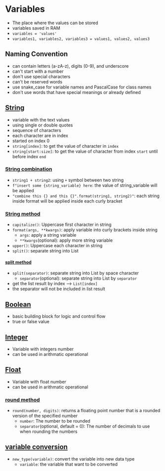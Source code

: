 # Variables
- The place where the values can be stored
- variables saved in RAM
- `variables = 'values'`
- `variables1, variables2, variables3 = values1, values2, values3`

## Naming Convention
- can contain letters (a-zA-z), digits (0-9), and underscore
- can't start with a number
- don't use special characters
- can't be reserved words
- use snake_case for variable names and PascalCase for class names
- don't use words that have special meanings or already defined

## [String](https://github.com/HidayatRivai2020/Python/tree/main/variables/string_variable.py)
- variable with the text values
- using single or double quotes
- sequence of characters
- each character are in index
- started on index 0
- `string[index]`: to get the value of character in `index`
- `string[start:size]`: to get the value of character from index `start` until before index `end`

### [String combination](https://github.com/HidayatRivai2020/Python/tree/main/variables/string_combination.py)
- `string1 + string2`: using `+` symbol between two string
- `f"insert some {string_variable} here`: the value of string_variable will be applied
- `"combine this {} and this {}".format(string1, string2)"`: each string inside format will be applied inside each curly bracket


### [String method](https://github.com/HidayatRivai2020/Python/tree/main/variables/string_variable.py)
- `capitalize()`: Uppercase first character in string
- `format(args, **kwargs)`: apply variable into curly brackets inside string
    - `args`: apply a string variable
    - `**kwargs`(optional): apply more string variable
- `upper()`: Uppercase each character in string
- `split()`: separate string into List

#### [split method](https://github.com/HidayatRivai2020/Python/tree/main/variables/string_split.py)
- `split(separator)`: separate string into List by space character
    - `separator`(optional): separate string into List by `separator`
- get the list result by index --> `List[index]`
- the separator will not be included in list result

## [Boolean](https://github.com/HidayatRivai2020/Python/tree/main/variables/boolean_variable.py)
- basic building block for logic and control flow
- true or false value

## [Integer](https://github.com/HidayatRivai2020/Python/tree/main/variables/integer_variable.py)
- Variable with integers number
- can be used in arithmatic operational

## [Float](https://github.com/HidayatRivai2020/Python/tree/main/variables/float_variable.py)
- Variable with float number
- can be used in arithmatic operational

### [round method](https://github.com/HidayatRivai2020/Python/tree/main/variables/round_method.py)
- `round(number, digits)`: returns a floating point number that is a rounded version of the specified number
    - `number`: The number to be rounded
    - `separator`(optional, default = 0): The number of decimals to use when rounding the numbers

## [variable conversion](https://github.com/HidayatRivai2020/Python/tree/main/variables/variable_conversion.py)
- `new_type(variable)`: convert the variable into new data type
    - `variable`: the variable that want to be converted
